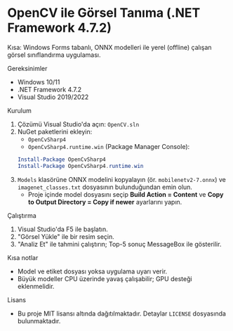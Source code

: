 # OpenCV ile Görsel Tanıma (.NET Framework 4.7.2)

Kısa: Windows Forms tabanlı, ONNX modelleri ile yerel (offline) çalışan görsel sınıflandırma uygulaması.

Gereksinimler
- Windows 10/11
- .NET Framework 4.7.2
- Visual Studio 2019/2022

Kurulum
1. Çözümü Visual Studio'da açın: `OpenCV.sln`
2. NuGet paketlerini ekleyin:
   - `OpenCvSharp4`
   - `OpenCvSharp4.runtime.win`
   (Package Manager Console):
   ```powershell
   Install-Package OpenCvSharp4
   Install-Package OpenCvSharp4.runtime.win
   ```
3. `Models` klasörüne ONNX modelini kopyalayın (ör. `mobilenetv2-7.onnx`) ve `imagenet_classes.txt` dosyasının bulunduğundan emin olun.
   - Proje içinde model dosyasını seçip **Build Action = Content** ve **Copy to Output Directory = Copy if newer** ayarlarını yapın.

Çalıştırma
1. Visual Studio'da F5 ile başlatın.
2. "Görsel Yükle" ile bir resim seçin.
3. "Analiz Et" ile tahmini çalıştırın; Top-5 sonuç MessageBox ile gösterilir.

Kısa notlar
- Model ve etiket dosyası yoksa uygulama uyarı verir.
- Büyük modeller CPU üzerinde yavaş çalışabilir; GPU desteği eklenmelidir.

Lisans
- Bu proje MIT lisansı altında dağıtılmaktadır. Detaylar `LICENSE` dosyasında bulunmaktadır.
